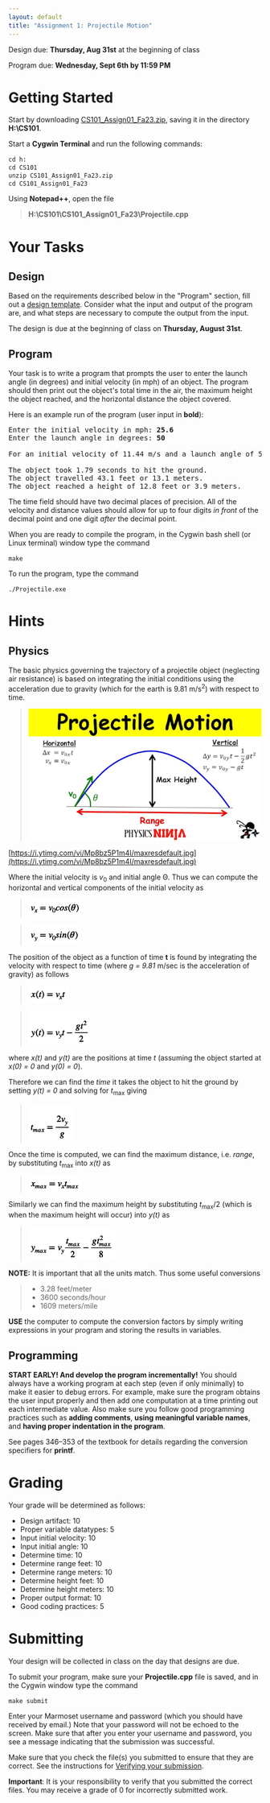 ```yaml
---
layout: default
title: "Assignment 1: Projectile Motion"
---
```


Design due: **Thursday, Aug 31st** at the beginning of class

Program due: **Wednesday, Sept 6th by 11:59 PM**

Getting Started
===============

Start by downloading [CS101\_Assign01\_Fa23.zip](CS101_Assign01_Fa23.zip), saving it in the directory **H:\\CS101**.

Start a **Cygwin Terminal** and run the following commands:

    cd h:
    cd CS101
    unzip CS101_Assign01_Fa23.zip
    cd CS101_Assign01_Fa23

Using **Notepad++**, open the file

> **H:\\CS101\\CS101\_Assign01\_Fa23\\Projectile.cpp**

Your Tasks
==========

## Design

Based on the requirements described below in the "Program" section, fill out a [design template](../design-template.pdf).  Consider what the input and output of the program are, and what steps are necessary to compute the output from the input.

The design is due at the beginning of class on **Thursday, August 31st**.

## Program

Your task is to write a program that prompts the user to enter the launch angle (in degrees) and initial velocity (in mph) of an object. The program should then print out the object's total time in the air, the maximum height the object reached, and the horizontal distance the object covered.

Here is an example run of the program (user input in **bold**):

<pre>
Enter the initial velocity in mph: <b>25.6</b>
Enter the launch angle in degrees: <b>50</b>

For an initial velocity of 11.44 m/s and a launch angle of 50 degrees:

The object took 1.79 seconds to hit the ground.
The object travelled 43.1 feet or 13.1 meters.
The object reached a height of 12.8 feet or 3.9 meters.
</pre>

The time field should have two decimal places of precision. All of the velocity and distance values should allow for up to four digits *in front* of the decimal point and one digit *after* the decimal point.

When you are ready to compile the program, in the Cygwin bash shell (or Linux terminal) window type the command

    make

To run the program, type the command

    ./Projectile.exe

Hints
=====

Physics
-------

The basic physics governing the trajectory of a projectile object (neglecting air resistance) is based on integrating the initial conditions using the acceleration due to gravity (which for the earth is 9.81 m/s<sup>2</sup>) with respect to time. 

> ![image](images/assign01/projmotion.png)

[https://i.ytimg.com/vi/Mp8bz5P1m4I/maxresdefault.jpg](https://i.ytimg.com/vi/Mp8bz5P1m4I/maxresdefault.jpg)

Where the initial velocity is *v*<sub>0</sub> and initial angle Θ. Thus we can compute the horizontal and vertical components of the initial velocity as

> ![image](images/assign01/vx.png)

> ![image](images/assign01/vy.png)

The position of the object as a function of time **t** is found by integrating the velocity with respect to time (where *g = 9.81* m/sec is the acceleration of gravity) as follows

> ![image](images/assign01/xt.png)

> ![image](images/assign01/yt.png)

where *x(t)* and *y(t)* are the positions at time *t* (assuming the object started at *x(0) = 0* and *y(0) = 0*).

Therefore we can find the *time* it takes the object to hit the ground by setting *y(t) = 0* and solving for *t*<sub>max</sub> giving

> ![image](images/assign01/tmax.png)

Once the time is computed, we can find the maximum distance, i.e. *range*, by substituting *t*<sub>max</sub> into *x(t)* as

> ![image](images/assign01/xmax.png)

Similarly we can find the maximum height by substituting *t*<sub>max</sub>/2 (which is when the maximum height will occur) into *y(t)* as

> ![image](images/assign01/ymax.png)

**NOTE:** It is important that all the units match. Thus some useful conversions

> -   3.28 feet/meter
> -   3600 seconds/hour
> -   1609 meters/mile

**USE** the computer to compute the conversion factors by simply writing expressions in your program and storing the results in variables.

Programming
-----------

**START EARLY! And develop the program incrementally!** You should always have a working program at each step (even if only minimally) to make it easier to debug errors. For example, make sure the program obtains the user input properly and then add one computation at a time printing out each intermediate value. Also make sure you follow good programming practices such as **adding comments**, **using meaningful variable names**, and **having proper indentation in the program**.

See pages 346&ndash;353 of the textbook for details regarding the conversion specifiers for **printf**.

Grading
=======

Your grade will be determined as follows:

* Design artifact: 10
* Proper variable datatypes: 5
* Input initial velocity: 10
* Input initial angle: 10
* Determine time: 10
* Determine range feet: 10
* Determine range meters: 10
* Determine height feet: 10
* Determine height meters: 10
* Proper output format: 10
* Good coding practices: 5

Submitting
==========

Your design will be collected in class on the day that designs are due.

To submit your program, make sure your **Projectile.cpp** file is saved, and in the Cygwin window type the command

    make submit

Enter your Marmoset username and password (which you should have received by email.) Note that your password will not be echoed to the screen. Make sure that after you enter your username and password, you see a message indicating that the submission was successful.

Make sure that you check the file(s) you submitted to ensure that they are correct.  See the instructions for [Verifying your submission](../submitting.html#verifying-your-submission).

<div class="callout">
<b>Important</b>: It is your responsibility to verify that you submitted the correct files.  You may receive a grade of 0 for incorrectly submitted work.
</div>

<!-- vim:set wrap: -->
<!-- vim:set linebreak: -->
<!-- vim:set nolist: -->
